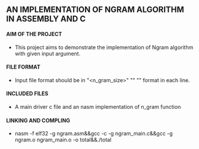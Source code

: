 ## AN IMPLEMENTATION OF NGRAM ALGORITHM IN ASSEMBLY AND C

#### AIM OF THE PROJECT
* This project aims to demonstrate the implementation of Ngram algorithm with given input argument.

#### FILE FORMAT
* Input file format should be in "<n_gram_size>" "<string1>" "<string2>" format in each line. 

#### INCLUDED FILES
* A main driver c file and an nasm implementation of n_gram function

#### LINKING AND COMPLING
* nasm -f elf32 -g ngram.asm&&gcc -c -g ngram_main.c&&gcc -g ngram.o ngram_main.o -o total&&./total <arg>
